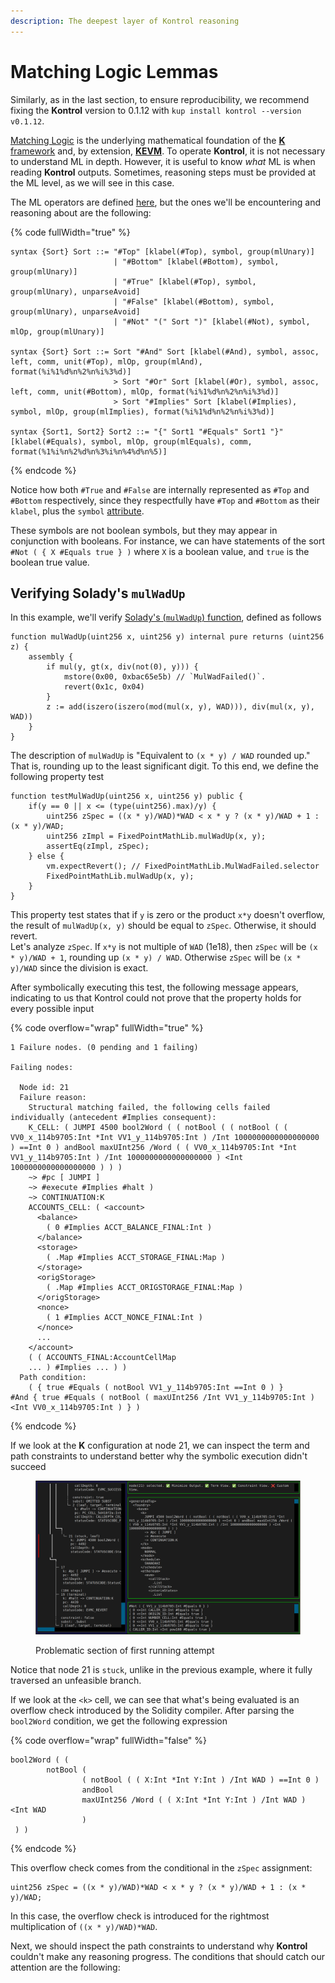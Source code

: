 ```yaml
---
description: The deepest layer of Kontrol reasoning
---
```


# Matching Logic Lemmas

Similarly, as in the last section, to ensure reproducibility, we recommend fixing the **Kontrol** version to 0.1.12 with `kup install kontrol --version v0.1.12`.

[Matching Logic](http://www.matching-logic.org/) is the underlying mathematical foundation of the [**K** framework](https://kframework.org/) and, by extension, [**KEVM**](https://jellopaper.org/). To operate **Kontrol**, it is not necessary to understand ML in depth. However, it is useful to know _what_ ML is when reading **Kontrol** outputs. Sometimes, reasoning steps must be provided at the ML level, as we will see in this case.

The ML operators are defined [here](https://github.com/runtimeverification/k/blob/master/k-distribution/include/kframework/builtin/kast.md?plain=1#L109-L165), but the ones we'll be encountering and reasoning about are the following:

{% code fullWidth="true" %}
```
syntax {Sort} Sort ::= "#Top" [klabel(#Top), symbol, group(mlUnary)]
                       | "#Bottom" [klabel(#Bottom), symbol, group(mlUnary)]
                       | "#True" [klabel(#Top), symbol, group(mlUnary), unparseAvoid]
                       | "#False" [klabel(#Bottom), symbol, group(mlUnary), unparseAvoid]
                       | "#Not" "(" Sort ")" [klabel(#Not), symbol, mlOp, group(mlUnary)]
                       
syntax {Sort} Sort ::= Sort "#And" Sort [klabel(#And), symbol, assoc, left, comm, unit(#Top), mlOp, group(mlAnd), format(%i%1%d%n%2%n%i%3%d)]
                       > Sort "#Or" Sort [klabel(#Or), symbol, assoc, left, comm, unit(#Bottom), mlOp, format(%i%1%d%n%2%n%i%3%d)]
                       > Sort "#Implies" Sort [klabel(#Implies), symbol, mlOp, group(mlImplies), format(%i%1%d%n%2%n%i%3%d)]
                       
syntax {Sort1, Sort2} Sort2 ::= "{" Sort1 "#Equals" Sort1 "}" [klabel(#Equals), symbol, mlOp, group(mlEquals), comm, format(%1%i%n%2%d%n%3%i%n%4%d%n%5)]
```
{% endcode %}

Notice how both `#True` and `#False` are internally represented as `#Top` and `#Bottom` respectively, since they respectfully have `#Top` and `#Bottom` as their `klabel`, plus the `symbol` [attribute](https://kframework.org/docs/user\_manual/#klabel\(\_\)-and-symbol-attributes).

These symbols are not boolean symbols, but they may appear in conjunction with booleans. For instance, we can have statements of the sort `#Not ( { X #Equals true } )` where `X` is a boolean value, and `true` is the boolean true value.

## Verifying Solady's `mulWadUp`

In this example, we'll verify [Solady's (`mulWadUp`) function](https://github.com/Vectorized/solady/blob/16c0dda5838fbb1350a0735dffa564b0b0a11e7e/src/utils/FixedPointMathLib.sol#L67), defined as follows

```solidity
function mulWadUp(uint256 x, uint256 y) internal pure returns (uint256 z) {
    assembly {
        if mul(y, gt(x, div(not(0), y))) {
            mstore(0x00, 0xbac65e5b) // `MulWadFailed()`.
            revert(0x1c, 0x04)
        }
        z := add(iszero(iszero(mod(mul(x, y), WAD))), div(mul(x, y), WAD))
    }
}
```

The description of `mulWadUp` is "Equivalent to `(x * y) / WAD` rounded up." That is, rounding up to the least significant digit. To this end, we define the following property test

```solidity
function testMulWadUp(uint256 x, uint256 y) public {
    if(y == 0 || x <= (type(uint256).max)/y) {
        uint256 zSpec = ((x * y)/WAD)*WAD < x * y ? (x * y)/WAD + 1 : (x * y)/WAD;
        uint256 zImpl = FixedPointMathLib.mulWadUp(x, y);
        assertEq(zImpl, zSpec);
    } else {
        vm.expectRevert(); // FixedPointMathLib.MulWadFailed.selector
        FixedPointMathLib.mulWadUp(x, y);
    }
}
```

This property test states that if `y` is zero or  the product `x*y` doesn't overflow, the result of `mulWadUp(x, y)` should be equal to `zSpec`. Otherwise, it should revert.\
Let's analyze `zSpec`. If `x*y` is not multiple of `WAD` (1e18), then `zSpec` will be `(x * y)/WAD + 1`, rounding up `(x * y) / WAD`. Otherwise `zSpec` will be `(x * y)/WAD` since the division is exact.

After symbolically executing this test, the following message appears, indicating to us that Kontrol could not prove that the property holds for every possible input

{% code overflow="wrap" fullWidth="true" %}
```
1 Failure nodes. (0 pending and 1 failing)

Failing nodes:

  Node id: 21
  Failure reason:
    Structural matching failed, the following cells failed individually (antecedent #Implies consequent):
    K_CELL: ( JUMPI 4500 bool2Word ( ( notBool ( ( notBool ( ( VV0_x_114b9705:Int *Int VV1_y_114b9705:Int ) /Int 1000000000000000000 ) ==Int 0 ) andBool maxUInt256 /Word ( ( VV0_x_114b9705:Int *Int VV1_y_114b9705:Int ) /Int 1000000000000000000 ) <Int 1000000000000000000 ) ) )
    ~> #pc [ JUMPI ]
    ~> #execute #Implies #halt )
    ~> CONTINUATION:K
    ACCOUNTS_CELL: ( <account>
      <balance>
        ( 0 #Implies ACCT_BALANCE_FINAL:Int )
      </balance>
      <storage>
        ( .Map #Implies ACCT_STORAGE_FINAL:Map )
      </storage>
      <origStorage>
        ( .Map #Implies ACCT_ORIGSTORAGE_FINAL:Map )
      </origStorage>
      <nonce>
        ( 1 #Implies ACCT_NONCE_FINAL:Int )
      </nonce>
      ...
    </account>
    ( ( ACCOUNTS_FINAL:AccountCellMap
    ... ) #Implies ... ) )
  Path condition:
    ( { true #Equals ( notBool VV1_y_114b9705:Int ==Int 0 ) }
#And { true #Equals ( notBool ( maxUInt256 /Int VV1_y_114b9705:Int ) <Int VV0_x_114b9705:Int ) } )
```
{% endcode %}

If we look at the **K** configuration at node 21, we can inspect the term and path constraints to understand better why the symbolic execution didn't succeed

<figure><img src="../../.gitbook/assets/Screenshot from 2023-11-03 13-30-46.png" alt=""><figcaption><p>Problematic section of first running attempt</p></figcaption></figure>

Notice that node 21 is `stuck`, unlike in the previous example, where it fully traversed an unfeasible branch.

If we look at the `<k>` cell, we can see that what's being evaluated is an overflow check introduced by the Solidity compiler. After parsing the `bool2Word` condition, we get the following expression

{% code overflow="wrap" fullWidth="false" %}
```
bool2Word ( ( 
        notBool ( 
                ( notBool ( ( X:Int *Int Y:Int ) /Int WAD ) ==Int 0 ) 
                andBool 
                maxUInt256 /Word ( ( X:Int *Int Y:Int ) /Int WAD ) <Int WAD 
                )
 ) )
```
{% endcode %}

This overflow check comes from the conditional in the `zSpec` assignment:

```solidity
uint256 zSpec = ((x * y)/WAD)*WAD < x * y ? (x * y)/WAD + 1 : (x * y)/WAD;
```

In this case, the overflow check is introduced for the rightmost multiplication of `((x * y)/WAD)*WAD`.&#x20;

Next, we should inspect the path constraints to understand why **Kontrol** couldn't make any reasoning progress. The conditions that should catch our attention are the following:
